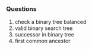 ### Questions
1. check a binary tree balanced
2. valid binary search tree
3. successor in binary tree
4. first common ancestor
